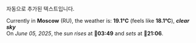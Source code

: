 
자동으로 추가된 텍스트입니다.

<!--START_SECTION:weather:moscow-->
Currently in **Moscow** (RU), the weather is: **19.1°C** (feels like **18.1°C**), ***clear sky***<br/>
On *June 05, 2025*, the *sun rises* at 🌅**03:49** and *sets* at 🌇**21:06**.
<!--END_SECTION:weather-->
